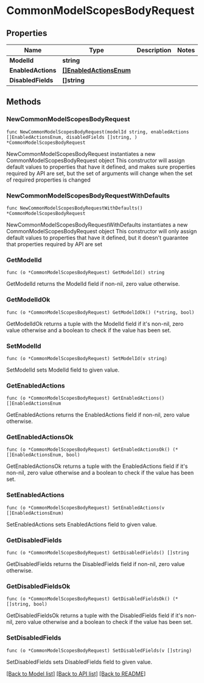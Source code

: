 # CommonModelScopesBodyRequest

## Properties

Name | Type | Description | Notes
------------ | ------------- | ------------- | -------------
**ModelId** | **string** |  | 
**EnabledActions** | [**[]EnabledActionsEnum**](EnabledActionsEnum.md) |  | 
**DisabledFields** | **[]string** |  | 

## Methods

### NewCommonModelScopesBodyRequest

`func NewCommonModelScopesBodyRequest(modelId string, enabledActions []EnabledActionsEnum, disabledFields []string, ) *CommonModelScopesBodyRequest`

NewCommonModelScopesBodyRequest instantiates a new CommonModelScopesBodyRequest object
This constructor will assign default values to properties that have it defined,
and makes sure properties required by API are set, but the set of arguments
will change when the set of required properties is changed

### NewCommonModelScopesBodyRequestWithDefaults

`func NewCommonModelScopesBodyRequestWithDefaults() *CommonModelScopesBodyRequest`

NewCommonModelScopesBodyRequestWithDefaults instantiates a new CommonModelScopesBodyRequest object
This constructor will only assign default values to properties that have it defined,
but it doesn't guarantee that properties required by API are set

### GetModelId

`func (o *CommonModelScopesBodyRequest) GetModelId() string`

GetModelId returns the ModelId field if non-nil, zero value otherwise.

### GetModelIdOk

`func (o *CommonModelScopesBodyRequest) GetModelIdOk() (*string, bool)`

GetModelIdOk returns a tuple with the ModelId field if it's non-nil, zero value otherwise
and a boolean to check if the value has been set.

### SetModelId

`func (o *CommonModelScopesBodyRequest) SetModelId(v string)`

SetModelId sets ModelId field to given value.


### GetEnabledActions

`func (o *CommonModelScopesBodyRequest) GetEnabledActions() []EnabledActionsEnum`

GetEnabledActions returns the EnabledActions field if non-nil, zero value otherwise.

### GetEnabledActionsOk

`func (o *CommonModelScopesBodyRequest) GetEnabledActionsOk() (*[]EnabledActionsEnum, bool)`

GetEnabledActionsOk returns a tuple with the EnabledActions field if it's non-nil, zero value otherwise
and a boolean to check if the value has been set.

### SetEnabledActions

`func (o *CommonModelScopesBodyRequest) SetEnabledActions(v []EnabledActionsEnum)`

SetEnabledActions sets EnabledActions field to given value.


### GetDisabledFields

`func (o *CommonModelScopesBodyRequest) GetDisabledFields() []string`

GetDisabledFields returns the DisabledFields field if non-nil, zero value otherwise.

### GetDisabledFieldsOk

`func (o *CommonModelScopesBodyRequest) GetDisabledFieldsOk() (*[]string, bool)`

GetDisabledFieldsOk returns a tuple with the DisabledFields field if it's non-nil, zero value otherwise
and a boolean to check if the value has been set.

### SetDisabledFields

`func (o *CommonModelScopesBodyRequest) SetDisabledFields(v []string)`

SetDisabledFields sets DisabledFields field to given value.



[[Back to Model list]](../README.md#documentation-for-models) [[Back to API list]](../README.md#documentation-for-api-endpoints) [[Back to README]](../README.md)


